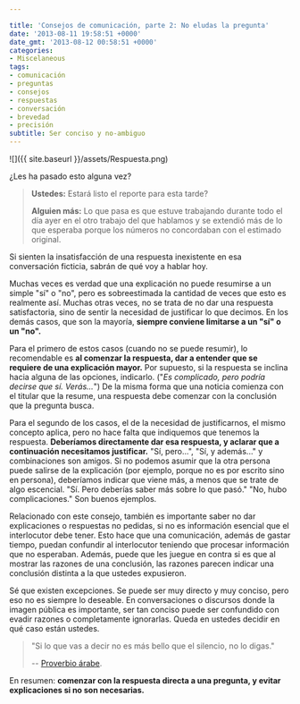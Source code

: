 ```yaml
---

title: 'Consejos de comunicación, parte 2: No eludas la pregunta'
date: '2013-08-11 19:58:51 +0000'
date_gmt: '2013-08-12 00:58:51 +0000'
categories:
- Miscelaneous
tags:
- comunicación
- preguntas
- consejos
- respuestas
- conversación
- brevedad
- precisión
subtitle: Ser conciso y no-ambiguo
---
```


![]({{ site.baseurl }}/assets/Respuesta.png)

¿Les ha pasado esto alguna vez?

> **Ustedes:** Estará listo el reporte para esta tarde?
>
> **Alguien más:** Lo que pasa es que estuve trabajando durante todo el día ayer en el otro trabajo del que hablamos y se extendió más de lo que esperaba porque los números no concordaban con el estimado original.

Si sienten la insatisfacción de una respuesta inexistente en esa conversación ficticia, sabrán de qué voy a hablar hoy.

<!--more-->

Muchas veces es verdad que una explicación no puede resumirse a un simple "sí" o "no", pero es sobreestimada la cantidad de veces que esto es realmente así. Muchas otras veces, no se trata de no dar una respuesta satisfactoria, sino de sentir la necesidad de justificar lo que decimos. En los demás casos, que son la mayoría, **siempre conviene limitarse a un "sí" o un "no".**

Para el primero de estos casos (cuando no se puede resumir), lo recomendable es **al comenzar la respuesta, dar a entender que se requiere de una explicación mayor.** Por supuesto, si la respuesta se inclina hacia alguna de las opciones, indicarlo. ("_Es complicado, pero podría decirse que sí. Verás..._") De la misma forma que una noticia comienza con el titular que la resume, una respuesta debe comenzar con la conclusión que la pregunta busca.

Para el segundo de los casos, el de la necesidad de justificarnos, el mismo concepto aplica, pero no hace falta que indiquemos que tenemos la respuesta. **Deberíamos directamente dar esa respuesta, y aclarar que a continuación necesitamos justificar.** "Sí, pero...", "Sí, y además..." y combinaciones son amigos. Si no podemos asumir que la otra persona puede salirse de la explicación (por ejemplo, porque no es por escrito sino en persona), deberíamos indicar que viene más, a menos que se trate de algo escencial. "Sí. Pero deberías saber más sobre lo que pasó." "No, hubo complicaciones." Son buenos ejemplos.

Relacionado con este consejo, también es importante saber no dar explicaciones o respuestas no pedidas, si no es información esencial que el interlocutor debe tener. Esto hace que una comunicación, además de gastar tiempo, puedan confundir al interlocutor teniendo que procesar información que no esperaban. Además, puede que les juegue en contra si es que al mostrar las razones de una conclusión, las razones parecen indicar una conclusión distinta a la que ustedes expusieron.

Sé que existen excepciones. Se puede ser muy directo y muy conciso, pero eso no es siempre lo deseable. En conversaciones o discursos donde la imagen pública es importante, ser tan conciso puede ser confundido con evadir razones o completamente ignorarlas. Queda en ustedes decidir en qué caso están ustedes.

> "Si lo que vas a decir no es más bello que el silencio, no lo digas."
>
> -- [Proverbio árabe](http://es.wikiquote.org/wiki/Proverbios_%C3%A1rabes).

En resumen: **comenzar con la respuesta directa a una pregunta, y evitar explicaciones si no son necesarias.**
